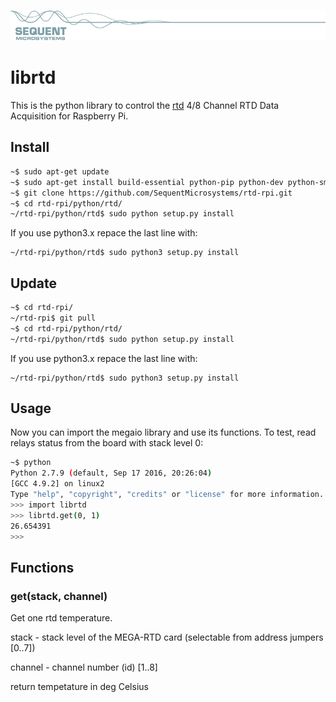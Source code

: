 [![librtd](res/sequent.jpg)](https://www.sequentmicrosystems.com)
# librtd

This is the python library to control the [rtd](https://sequentmicrosystems.com/index.php?route=product/product&path=33&product_id=66) 4/8 Channel RTD Data Acquisition for Raspberry Pi.

## Install

```bash
~$ sudo apt-get update
~$ sudo apt-get install build-essential python-pip python-dev python-smbus git
~$ git clone https://github.com/SequentMicrosystems/rtd-rpi.git
~$ cd rtd-rpi/python/rtd/
~/rtd-rpi/python/rtd$ sudo python setup.py install
```

If you use python3.x repace the last line with:

```
~/rtd-rpi/python/rtd$ sudo python3 setup.py install
```

## Update

```bash
~$ cd rtd-rpi/
~/rtd-rpi$ git pull
~$ cd rtd-rpi/python/rtd/
~/rtd-rpi/python/rtd$ sudo python setup.py install
```

If you use python3.x repace the last line with:

```
~/rtd-rpi/python/rtd$ sudo python3 setup.py install
```
## Usage 

Now you can import the megaio library and use its functions. To test, read relays status from the board with stack level 0:

```bash
~$ python
Python 2.7.9 (default, Sep 17 2016, 20:26:04)
[GCC 4.9.2] on linux2
Type "help", "copyright", "credits" or "license" for more information.
>>> import librtd
>>> librtd.get(0, 1)
26.654391
>>>
```

## Functions


### get(stack, channel)
Get one rtd temperature.

stack - stack level of the MEGA-RTD card (selectable from address jumpers [0..7])

channel - channel number (id) [1..8]

return tempetature in deg Celsius


